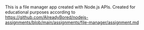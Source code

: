 This is a file manager app created with Node.js APIs. 
Created for educational purposes according to https://github.com/AlreadyBored/nodejs-assignments/blob/main/assignments/file-manager/assignment.md
